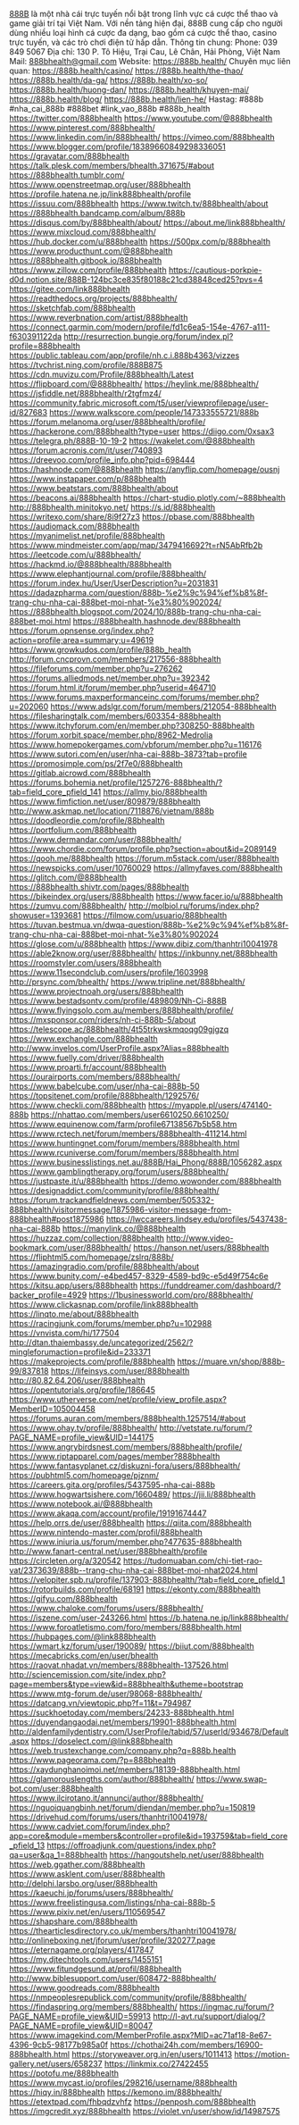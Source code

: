 <a href="https://888b.health/">888B</a> là một nhà cái trực tuyến nổi bật trong lĩnh vực cá cược thể thao và game giải trí tại Việt Nam. Với nền tảng hiện đại, 888B cung cấp cho người dùng nhiều loại hình cá cược đa dạng, bao gồm cá cược thể thao, casino trực tuyến, và các trò chơi điện tử hấp dẫn.
Thông tin chung:
Phone: 039 849 5067
Địa chỉ: 130 P. Tô Hiệu, Trại Cau, Lê Chân, Hải Phòng, Việt Nam
Mail: 888bhealth@gmail.com
Website:
<a href="https://888b.health/">https://888b.health/</a>
Chuyên mục liên quan:
<a href="https://888b.health/casino/">https://888b.health/casino/</a>
<a href="https://888b.health/the-thao/">https://888b.health/the-thao/</a>
<a href="https://888b.health/da-ga/">https://888b.health/da-ga/</a>
<a href="https://888b.health/xo-so/">https://888b.health/xo-so/</a>
<a href="https://888b.health/huong-dan/">https://888b.health/huong-dan/</a>
<a href="https://888b.health/khuyen-mai/">https://888b.health/khuyen-mai/</a>
<a href="https://888b.health/blog/">https://888b.health/blog/</a>
<a href="https://888b.health/lien-he/">https://888b.health/lien-he/</a>
Hastag: #888b #nha_cai_888b #888bet #link_vao_888b #888b_health
<a href="https://twitter.com/888bhealth">https://twitter.com/888bhealth</a>
<a href="https://www.youtube.com/@888bhealth">https://www.youtube.com/@888bhealth</a>
<a href="https://www.pinterest.com/888bhealth/">https://www.pinterest.com/888bhealth/</a>
<a href="https://www.linkedin.com/in/888bhealth/">https://www.linkedin.com/in/888bhealth/</a>
<a href="https://vimeo.com/888bhealth">https://vimeo.com/888bhealth</a>
<a href="https://www.blogger.com/profile/18389660849298336051">https://www.blogger.com/profile/18389660849298336051</a>
<a href="https://gravatar.com/888bhealth">https://gravatar.com/888bhealth</a>
<a href="https://talk.plesk.com/members/bhealth.371675/#about">https://talk.plesk.com/members/bhealth.371675/#about</a>
<a href="https://888bhealth.tumblr.com/">https://888bhealth.tumblr.com/</a>
<a href="https://www.openstreetmap.org/user/888bhealth">https://www.openstreetmap.org/user/888bhealth</a>
<a href="https://profile.hatena.ne.jp/link888bhealth/profile">https://profile.hatena.ne.jp/link888bhealth/profile</a>
<a href="https://issuu.com/888bhealth">https://issuu.com/888bhealth</a>
<a href="https://www.twitch.tv/888bhealth/about">https://www.twitch.tv/888bhealth/about</a>
<a href="https://888bhealth.bandcamp.com/album/888b">https://888bhealth.bandcamp.com/album/888b</a>
<a href="https://disqus.com/by/888bhealth/about/">https://disqus.com/by/888bhealth/about/</a>
<a href="https://about.me/link888bhealth/">https://about.me/link888bhealth/</a>
<a href="https://www.mixcloud.com/888bhealth/">https://www.mixcloud.com/888bhealth/</a>
<a href="https://hub.docker.com/u/888bhealth">https://hub.docker.com/u/888bhealth</a>
<a href="https://500px.com/p/888bhealth">https://500px.com/p/888bhealth</a>
<a href="https://www.producthunt.com/@888bhealth">https://www.producthunt.com/@888bhealth</a>
<a href="https://888bhealth.gitbook.io/888bhealth">https://888bhealth.gitbook.io/888bhealth</a>
<a href="https://www.zillow.com/profile/888bhealth">https://www.zillow.com/profile/888bhealth</a>
<a href="https://cautious-porkpie-d0d.notion.site/888B-124bc3ce835f80188c21cd38848ced25?pvs=4">https://cautious-porkpie-d0d.notion.site/888B-124bc3ce835f80188c21cd38848ced25?pvs=4</a>
<a href="https://gitee.com/link888bhealth">https://gitee.com/link888bhealth</a>
<a href="https://readthedocs.org/projects/888bhealth/">https://readthedocs.org/projects/888bhealth/</a>
<a href="https://sketchfab.com/888bhealth">https://sketchfab.com/888bhealth</a>
<a href="https://www.reverbnation.com/artist/888bhealth">https://www.reverbnation.com/artist/888bhealth</a>
<a href="https://connect.garmin.com/modern/profile/fd1c6ea5-154e-4767-a111-f630391122da">https://connect.garmin.com/modern/profile/fd1c6ea5-154e-4767-a111-f630391122da</a>
<a href="http://resurrection.bungie.org/forum/index.pl?profile=888bhealth">http://resurrection.bungie.org/forum/index.pl?profile=888bhealth</a>
<a href="https://public.tableau.com/app/profile/nh.c.i.888b4363/vizzes">https://public.tableau.com/app/profile/nh.c.i.888b4363/vizzes</a>
<a href="https://tvchrist.ning.com/profile/888B875">https://tvchrist.ning.com/profile/888B875</a>
<a href="https://cdn.muvizu.com/Profile/888bhealth/Latest">https://cdn.muvizu.com/Profile/888bhealth/Latest</a>
<a href="https://flipboard.com/@888bhealth/">https://flipboard.com/@888bhealth/</a>
<a href="https://heylink.me/888bhealth/">https://heylink.me/888bhealth/</a>
<a href="https://jsfiddle.net/888bhealth/r2tgfmz4/">https://jsfiddle.net/888bhealth/r2tgfmz4/</a>
<a href="https://community.fabric.microsoft.com/t5/user/viewprofilepage/user-id/827683">https://community.fabric.microsoft.com/t5/user/viewprofilepage/user-id/827683</a>
<a href="https://www.walkscore.com/people/147333555721/888b">https://www.walkscore.com/people/147333555721/888b</a>
<a href="https://forum.melanoma.org/user/888bhealth/profile/">https://forum.melanoma.org/user/888bhealth/profile/</a>
<a href="https://hackerone.com/888bhealth?type=user">https://hackerone.com/888bhealth?type=user</a>
<a href="https://diigo.com/0xsax3">https://diigo.com/0xsax3</a>
<a href="https://telegra.ph/888B-10-19-2">https://telegra.ph/888B-10-19-2</a>
<a href="https://wakelet.com/@888bhealth">https://wakelet.com/@888bhealth</a>
<a href="https://forum.acronis.com/it/user/740893">https://forum.acronis.com/it/user/740893</a>
<a href="https://dreevoo.com/profile_info.php?pid=698444">https://dreevoo.com/profile_info.php?pid=698444</a>
<a href="https://hashnode.com/@888bhealth">https://hashnode.com/@888bhealth</a>
<a href="https://anyflip.com/homepage/ousnj">https://anyflip.com/homepage/ousnj</a>
<a href="https://www.instapaper.com/p/888bhealth">https://www.instapaper.com/p/888bhealth</a>
<a href="https://www.beatstars.com/888bhealth/about">https://www.beatstars.com/888bhealth/about</a>
<a href="https://beacons.ai/888bhealth">https://beacons.ai/888bhealth</a>
<a href="https://chart-studio.plotly.com/~888bhealth">https://chart-studio.plotly.com/~888bhealth</a>
<a href="http://888bhealth.minitokyo.net/">http://888bhealth.minitokyo.net/</a>
<a href="https://s.id/888bhealth">https://s.id/888bhealth</a>
<a href="https://writexo.com/share/8i9f27z3">https://writexo.com/share/8i9f27z3</a>
<a href="https://pbase.com/888bhealth">https://pbase.com/888bhealth</a>
<a href="https://audiomack.com/888bhealth">https://audiomack.com/888bhealth</a>
<a href="https://myanimelist.net/profile/888bhealth">https://myanimelist.net/profile/888bhealth</a>
<a href="https://www.mindmeister.com/app/map/3479416692?t=rN5AbRfb2b">https://www.mindmeister.com/app/map/3479416692?t=rN5AbRfb2b</a>
<a href="https://leetcode.com/u/888bhealth/">https://leetcode.com/u/888bhealth/</a>
<a href="https://hackmd.io/@888bhealth/888bhealth">https://hackmd.io/@888bhealth/888bhealth</a>
<a href="https://www.elephantjournal.com/profile/888bhealth/">https://www.elephantjournal.com/profile/888bhealth/</a>
<a href="https://forum.index.hu/User/UserDescription?u=2031831">https://forum.index.hu/User/UserDescription?u=2031831</a>
<a href="https://dadazpharma.com/question/888b-%e2%9c%94%ef%b8%8f-trang-chu-nha-cai-888bet-moi-nhat-%e3%80%902024/">https://dadazpharma.com/question/888b-%e2%9c%94%ef%b8%8f-trang-chu-nha-cai-888bet-moi-nhat-%e3%80%902024/</a>
<a href="https://888bhealth.blogspot.com/2024/10/888b-trang-chu-nha-cai-888bet-moi.html">https://888bhealth.blogspot.com/2024/10/888b-trang-chu-nha-cai-888bet-moi.html</a>
<a href="https://888bhealth.hashnode.dev/888bhealth">https://888bhealth.hashnode.dev/888bhealth</a>
<a href="https://forum.opnsense.org/index.php?action=profile;area=summary;u=49619">https://forum.opnsense.org/index.php?action=profile;area=summary;u=49619</a>
<a href="https://www.growkudos.com/profile/888b_health">https://www.growkudos.com/profile/888b_health</a>
<a href="http://forum.cncprovn.com/members/217556-888bhealth">http://forum.cncprovn.com/members/217556-888bhealth</a>
<a href="https://fileforums.com/member.php?u=276262">https://fileforums.com/member.php?u=276262</a>
<a href="https://forums.alliedmods.net/member.php?u=392342">https://forums.alliedmods.net/member.php?u=392342</a>
<a href="https://forum.html.it/forum/member.php?userid=464710">https://forum.html.it/forum/member.php?userid=464710</a>
<a href="https://www.forums.maxperformanceinc.com/forums/member.php?u=202060">https://www.forums.maxperformanceinc.com/forums/member.php?u=202060</a>
<a href="https://www.adslgr.com/forum/members/212054-888bhealth">https://www.adslgr.com/forum/members/212054-888bhealth</a>
<a href="https://filesharingtalk.com/members/603354-888bhealth">https://filesharingtalk.com/members/603354-888bhealth</a>
<a href="https://www.itchyforum.com/en/member.php?308250-888bhealth">https://www.itchyforum.com/en/member.php?308250-888bhealth</a>
<a href="https://forum.xorbit.space/member.php/8962-Medrolia">https://forum.xorbit.space/member.php/8962-Medrolia</a>
<a href="https://www.homepokergames.com/vbforum/member.php?u=116176">https://www.homepokergames.com/vbforum/member.php?u=116176</a>
<a href="https://www.sutori.com/en/user/nha-cai-888b-3873?tab=profile">https://www.sutori.com/en/user/nha-cai-888b-3873?tab=profile</a>
<a href="https://promosimple.com/ps/2f7e0/888bhealth">https://promosimple.com/ps/2f7e0/888bhealth</a>
<a href="https://gitlab.aicrowd.com/888bhealth">https://gitlab.aicrowd.com/888bhealth</a>
<a href="https://forums.bohemia.net/profile/1257276-888bhealth/?tab=field_core_pfield_141">https://forums.bohemia.net/profile/1257276-888bhealth/?tab=field_core_pfield_141</a>
<a href="https://allmy.bio/888bhealth">https://allmy.bio/888bhealth</a>
<a href="https://www.fimfiction.net/user/809879/888bhealth">https://www.fimfiction.net/user/809879/888bhealth</a>
<a href="http://www.askmap.net/location/7118876/vietnam/888b">http://www.askmap.net/location/7118876/vietnam/888b</a>
<a href="https://doodleordie.com/profile/88bhealth">https://doodleordie.com/profile/88bhealth</a>
<a href="https://portfolium.com/888bhealth">https://portfolium.com/888bhealth</a>
<a href="https://www.dermandar.com/user/888bhealth/">https://www.dermandar.com/user/888bhealth/</a>
<a href="https://www.chordie.com/forum/profile.php?section=about&id=2089149">https://www.chordie.com/forum/profile.php?section=about&id=2089149</a>
<a href="https://qooh.me/888bhealth">https://qooh.me/888bhealth</a>
<a href="https://forum.m5stack.com/user/888bhealth">https://forum.m5stack.com/user/888bhealth</a>
<a href="https://newspicks.com/user/10760029">https://newspicks.com/user/10760029</a>
<a href="https://allmyfaves.com/888bhealth">https://allmyfaves.com/888bhealth</a>
<a href="https://glitch.com/@888bhealth">https://glitch.com/@888bhealth</a>
<a href="https://888bhealth.shivtr.com/pages/888bhealth">https://888bhealth.shivtr.com/pages/888bhealth</a>
<a href="https://bikeindex.org/users/888bhealth">https://bikeindex.org/users/888bhealth</a>
<a href="https://www.facer.io/u/888bhealth">https://www.facer.io/u/888bhealth</a>
<a href="https://zumvu.com/888bhealth/">https://zumvu.com/888bhealth/</a>
<a href="http://molbiol.ru/forums/index.php?showuser=1393681">http://molbiol.ru/forums/index.php?showuser=1393681</a>
<a href="https://filmow.com/usuario/888bhealth">https://filmow.com/usuario/888bhealth</a>
<a href=""></a>
<a href="https://tuvan.bestmua.vn/dwqa-question/888b-%e2%9c%94%ef%b8%8f-trang-chu-nha-cai-888bet-moi-nhat-%e3%80%902024">https://tuvan.bestmua.vn/dwqa-question/888b-%e2%9c%94%ef%b8%8f-trang-chu-nha-cai-888bet-moi-nhat-%e3%80%902024</a>
<a href="https://glose.com/u/888bhealth">https://glose.com/u/888bhealth</a>
<a href="https://www.dibiz.com/thanhtri10041978">https://www.dibiz.com/thanhtri10041978</a>
<a href="https://able2know.org/user/888bhealth/">https://able2know.org/user/888bhealth/</a>
<a href="https://inkbunny.net/888bhealth">https://inkbunny.net/888bhealth</a>
<a href="https://roomstyler.com/users/888bhealth">https://roomstyler.com/users/888bhealth</a>
<a href="https://www.11secondclub.com/users/profile/1603998">https://www.11secondclub.com/users/profile/1603998</a>
<a href="http://prsync.com/bhealth/">http://prsync.com/bhealth/</a>
<a href="https://www.tripline.net/888bhealth/">https://www.tripline.net/888bhealth/</a>
<a href="https://www.projectnoah.org/users/888bhealth">https://www.projectnoah.org/users/888bhealth</a>
<a href="https://www.bestadsontv.com/profile/489809/Nh-Ci-888B">https://www.bestadsontv.com/profile/489809/Nh-Ci-888B</a>
<a href="https://www.flyingsolo.com.au/members/888bhealth/profile/">https://www.flyingsolo.com.au/members/888bhealth/profile/</a>
<a href="https://mxsponsor.com/riders/nh-ci-888b-5/about">https://mxsponsor.com/riders/nh-ci-888b-5/about</a>
<a href="https://telescope.ac/888bhealth/4t55trkwskmqoqg09gjgzq">https://telescope.ac/888bhealth/4t55trkwskmqoqg09gjgzq</a>
<a href="https://www.exchangle.com/888bhealth">https://www.exchangle.com/888bhealth</a>
<a href="http://www.invelos.com/UserProfile.aspx?Alias=888bhealth">http://www.invelos.com/UserProfile.aspx?Alias=888bhealth</a>
<a href="https://www.fuelly.com/driver/888bhealth">https://www.fuelly.com/driver/888bhealth</a>
<a href="https://www.proarti.fr/account/888bhealth">https://www.proarti.fr/account/888bhealth</a>
<a href="https://ourairports.com/members/888bhealth/">https://ourairports.com/members/888bhealth/</a>
<a href="https://www.babelcube.com/user/nha-cai-888b-50">https://www.babelcube.com/user/nha-cai-888b-50</a>
<a href="https://topsitenet.com/profile/888bhealth/1292576/">https://topsitenet.com/profile/888bhealth/1292576/</a>
<a href="https://www.checkli.com/888bhealth">https://www.checkli.com/888bhealth</a>
<a href="https://myapple.pl/users/474140-888b">https://myapple.pl/users/474140-888b</a>
<a href="https://nhattao.com/members/user6610250.6610250/">https://nhattao.com/members/user6610250.6610250/</a>
<a href="https://www.equinenow.com/farm/profile67138567b5b58.htm">https://www.equinenow.com/farm/profile67138567b5b58.htm</a>
<a href="https://www.rctech.net/forum/members/888bhealth-411214.html">https://www.rctech.net/forum/members/888bhealth-411214.html</a>
<a href="https://www.huntingnet.com/forum/members/888bhealth.html">https://www.huntingnet.com/forum/members/888bhealth.html</a>
<a href="https://www.rcuniverse.com/forum/members/888bhealth.html">https://www.rcuniverse.com/forum/members/888bhealth.html</a>
<a href="https://www.businesslistings.net.au/888B/Hai_Phong/888B/1056282.aspx">https://www.businesslistings.net.au/888B/Hai_Phong/888B/1056282.aspx</a>
<a href="https://www.gamblingtherapy.org/forum/users/888bhealth/">https://www.gamblingtherapy.org/forum/users/888bhealth/</a>
<a href="https://justpaste.it/u/888bhealth">https://justpaste.it/u/888bhealth</a>
<a href="https://demo.wowonder.com/888bhealth">https://demo.wowonder.com/888bhealth</a>
<a href="https://designaddict.com/community/profile/888bhealth/">https://designaddict.com/community/profile/888bhealth/</a>
<a href="https://forum.trackandfieldnews.com/member/505332-888bhealth/visitormessage/1875986-visitor-message-from-888bhealth#post1875986">https://forum.trackandfieldnews.com/member/505332-888bhealth/visitormessage/1875986-visitor-message-from-888bhealth#post1875986</a>
<a href="https://lwccareers.lindsey.edu/profiles/5437438-nha-cai-888b">https://lwccareers.lindsey.edu/profiles/5437438-nha-cai-888b</a>
<a href="https://manylink.co/@888bhealth">https://manylink.co/@888bhealth</a>
<a href="https://huzzaz.com/collection/888bhealth">https://huzzaz.com/collection/888bhealth</a>
<a href="http://www.video-bookmark.com/user/888bhealth/">http://www.video-bookmark.com/user/888bhealth/</a>
<a href="https://hanson.net/users/888bhealth">https://hanson.net/users/888bhealth</a>
<a href="https://fliphtml5.com/homepage/zslrq/888b/">https://fliphtml5.com/homepage/zslrq/888b/</a>
<a href="https://amazingradio.com/profile/888bhealth/about">https://amazingradio.com/profile/888bhealth/about</a>
<a href="https://www.bunity.com/-e4bed457-8329-4589-bd9c-e5d49f754c6e">https://www.bunity.com/-e4bed457-8329-4589-bd9c-e5d49f754c6e</a>
<a href="https://kitsu.app/users/888bhealth">https://kitsu.app/users/888bhealth</a>
<a href="https://funddreamer.com/dashboard/?backer_profile=4929">https://funddreamer.com/dashboard/?backer_profile=4929</a>
<a href="https://1businessworld.com/pro/888bhealth/">https://1businessworld.com/pro/888bhealth/</a>
<a href="https://www.clickasnap.com/profile/link888bhealth">https://www.clickasnap.com/profile/link888bhealth</a>
<a href="https://linqto.me/about/888bhealth">https://linqto.me/about/888bhealth</a>
<a href="https://racingjunk.com/forums/member.php?u=102988">https://racingjunk.com/forums/member.php?u=102988</a>
<a href="https://vnvista.com/hi/177504">https://vnvista.com/hi/177504</a>
<a href="http://dtan.thaiembassy.de/uncategorized/2562/?mingleforumaction=profile&id=233371">http://dtan.thaiembassy.de/uncategorized/2562/?mingleforumaction=profile&id=233371</a>
<a href="https://makeprojects.com/profile/888bhealth">https://makeprojects.com/profile/888bhealth</a>
<a href="https://muare.vn/shop/888b-99/837818">https://muare.vn/shop/888b-99/837818</a>
<a href="https://lifeinsys.com/user/888bhealth">https://lifeinsys.com/user/888bhealth</a>
<a href="http://80.82.64.206/user/888bhealth">http://80.82.64.206/user/888bhealth</a>
<a href="https://opentutorials.org/profile/186645">https://opentutorials.org/profile/186645</a>
<a href="https://www.utherverse.com/net/profile/view_profile.aspx?MemberID=105004458">https://www.utherverse.com/net/profile/view_profile.aspx?MemberID=105004458</a>
<a href="https://forums.auran.com/members/888bhealth.1257514/#about">https://forums.auran.com/members/888bhealth.1257514/#about</a>
<a href="https://www.ohay.tv/profile/888bhealth/">https://www.ohay.tv/profile/888bhealth/</a>
<a href="http://vetstate.ru/forum/?PAGE_NAME=profile_view&UID=144175">http://vetstate.ru/forum/?PAGE_NAME=profile_view&UID=144175</a>
<a href="https://www.angrybirdsnest.com/members/888bhealth/profile/">https://www.angrybirdsnest.com/members/888bhealth/profile/</a>
<a href="https://www.riptapparel.com/pages/member?888bhealth">https://www.riptapparel.com/pages/member?888bhealth</a>
<a href="https://www.fantasyplanet.cz/diskuzni-fora/users/888bhealth/">https://www.fantasyplanet.cz/diskuzni-fora/users/888bhealth/</a>
<a href="https://pubhtml5.com/homepage/pjznm/">https://pubhtml5.com/homepage/pjznm/</a>
<a href="https://careers.gita.org/profiles/5437595-nha-cai-888b">https://careers.gita.org/profiles/5437595-nha-cai-888b</a>
<a href="https://www.hogwartsishere.com/1660489/">https://www.hogwartsishere.com/1660489/</a>
<a href="https://jii.li/888bhealth">https://jii.li/888bhealth</a>
<a href="https://www.notebook.ai/@888bhealth">https://www.notebook.ai/@888bhealth</a>
<a href="https://www.akaqa.com/account/profile/19191674447">https://www.akaqa.com/account/profile/19191674447</a>
<a href="https://help.orrs.de/user/888bhealth">https://help.orrs.de/user/888bhealth</a>
<a href="https://qiita.com/888bhealth">https://qiita.com/888bhealth</a>
<a href="https://www.nintendo-master.com/profil/888bhealth">https://www.nintendo-master.com/profil/888bhealth</a>
<a href="https://www.iniuria.us/forum/member.php?477635-888bhealth">https://www.iniuria.us/forum/member.php?477635-888bhealth</a>
<a href="http://www.fanart-central.net/user/888bhealth/profile">http://www.fanart-central.net/user/888bhealth/profile</a>
<a href="https://circleten.org/a/320542">https://circleten.org/a/320542</a>
<a href="https://tudomuaban.com/chi-tiet-rao-vat/2373639/888b--trang-chu-nha-cai-888bet-moi-nhat2024.html">https://tudomuaban.com/chi-tiet-rao-vat/2373639/888b--trang-chu-nha-cai-888bet-moi-nhat2024.html</a>
<a href="https://velopiter.spb.ru/profile/137903-888bhealth/?tab=field_core_pfield_1">https://velopiter.spb.ru/profile/137903-888bhealth/?tab=field_core_pfield_1</a>
<a href="https://rotorbuilds.com/profile/68191">https://rotorbuilds.com/profile/68191</a>
<a href="https://ekonty.com/888bhealth">https://ekonty.com/888bhealth</a>
<a href="https://gifyu.com/888bhealth">https://gifyu.com/888bhealth</a>
<a href=""></a>
<a href="https://www.chaloke.com/forums/users/888bhealth/">https://www.chaloke.com/forums/users/888bhealth/</a>
<a href="https://iszene.com/user-243266.html">https://iszene.com/user-243266.html</a>
<a href="https://b.hatena.ne.jp/link888bhealth/">https://b.hatena.ne.jp/link888bhealth/</a>
<a href="https://www.foroatletismo.com/foro/members/888bhealth.html">https://www.foroatletismo.com/foro/members/888bhealth.html</a>
<a href="https://hubpages.com/@link888bhealth">https://hubpages.com/@link888bhealth</a>
<a href="https://wmart.kz/forum/user/190089/">https://wmart.kz/forum/user/190089/</a>
<a href="https://biiut.com/888bhealth">https://biiut.com/888bhealth</a>
<a href="https://mecabricks.com/en/user/bhealth">https://mecabricks.com/en/user/bhealth</a>
<a href="https://raovat.nhadat.vn/members/888bhealth-137526.html">https://raovat.nhadat.vn/members/888bhealth-137526.html</a>
<a href="http://sciencemission.com/site/index.php?page=members&type=view&id=888bhealth&utheme=bootstrap">http://sciencemission.com/site/index.php?page=members&type=view&id=888bhealth&utheme=bootstrap</a>
<a href="https://www.mtg-forum.de/user/98068-888bhealth/">https://www.mtg-forum.de/user/98068-888bhealth/</a>
<a href="https://datcang.vn/viewtopic.php?f=11&t=794987">https://datcang.vn/viewtopic.php?f=11&t=794987</a>
<a href="https://suckhoetoday.com/members/24233-888bhealth.html">https://suckhoetoday.com/members/24233-888bhealth.html</a>
<a href="https://duyendangaodai.net/members/19901-888bhealth.html">https://duyendangaodai.net/members/19901-888bhealth.html</a>
<a href="http://aldenfamilydentistry.com/UserProfile/tabid/57/userId/934678/Default.aspx">http://aldenfamilydentistry.com/UserProfile/tabid/57/userId/934678/Default.aspx</a>
<a href="https://doselect.com/@link888bhealth">https://doselect.com/@link888bhealth</a>
<a href="https://web.trustexchange.com/company.php?q=888b.health">https://web.trustexchange.com/company.php?q=888b.health</a>
<a href="https://www.pageorama.com/?p=888bhealth">https://www.pageorama.com/?p=888bhealth</a>
<a href="https://xaydunghanoimoi.net/members/18139-888bhealth.html">https://xaydunghanoimoi.net/members/18139-888bhealth.html</a>
<a href="https://glamorouslengths.com/author/888bhealth/">https://glamorouslengths.com/author/888bhealth/</a>
<a href="https://www.swap-bot.com/user:888bhealth">https://www.swap-bot.com/user:888bhealth</a>
<a href="https://www.ilcirotano.it/annunci/author/888bhealth/">https://www.ilcirotano.it/annunci/author/888bhealth/</a>
<a href="https://nguoiquangbinh.net/forum/diendan/member.php?u=150819">https://nguoiquangbinh.net/forum/diendan/member.php?u=150819</a>
<a href="https://drivehud.com/forums/users/thanhtri10041978/">https://drivehud.com/forums/users/thanhtri10041978/</a>
<a href="https://www.cadviet.com/forum/index.php?app=core&module=members&controller=profile&id=193759&tab=field_core_pfield_13">https://www.cadviet.com/forum/index.php?app=core&module=members&controller=profile&id=193759&tab=field_core_pfield_13</a>
<a href="https://offroadjunk.com/questions/index.php?qa=user&qa_1=888bhealth">https://offroadjunk.com/questions/index.php?qa=user&qa_1=888bhealth</a>
<a href="https://hangoutshelp.net/user/888bhealth">https://hangoutshelp.net/user/888bhealth</a>
<a href="https://web.ggather.com/888bhealth">https://web.ggather.com/888bhealth</a>
<a href="https://www.asklent.com/user/888bhealth">https://www.asklent.com/user/888bhealth</a>
<a href="http://delphi.larsbo.org/user/888bhealth">http://delphi.larsbo.org/user/888bhealth</a>
<a href="https://kaeuchi.jp/forums/users/888bhealth/">https://kaeuchi.jp/forums/users/888bhealth/</a>
<a href="https://www.freelistingusa.com/listings/nha-cai-888b-5">https://www.freelistingusa.com/listings/nha-cai-888b-5</a>
<a href="https://www.pixiv.net/en/users/110569547">https://www.pixiv.net/en/users/110569547</a>
<a href="https://shapshare.com/888bhealth">https://shapshare.com/888bhealth</a>
<a href="https://thearticlesdirectory.co.uk/members/thanhtri10041978/">https://thearticlesdirectory.co.uk/members/thanhtri10041978/</a>
<a href="http://onlineboxing.net/jforum/user/profile/320277.page">http://onlineboxing.net/jforum/user/profile/320277.page</a>
<a href="https://eternagame.org/players/417847">https://eternagame.org/players/417847</a>
<a href="https://my.djtechtools.com/users/1455151">https://my.djtechtools.com/users/1455151</a>
<a href="https://www.fitundgesund.at/profil/888bhealth">https://www.fitundgesund.at/profil/888bhealth</a>
<a href="http://www.biblesupport.com/user/608472-888bhealth/">http://www.biblesupport.com/user/608472-888bhealth/</a>
<a href="https://www.goodreads.com/888bhealth">https://www.goodreads.com/888bhealth</a>
<a href="https://nmpeoplesrepublick.com/community/profile/888bhealth/">https://nmpeoplesrepublick.com/community/profile/888bhealth/</a>
<a href="https://findaspring.org/members/888bhealth/">https://findaspring.org/members/888bhealth/</a>
<a href="https://ingmac.ru/forum/?PAGE_NAME=profile_view&UID=59913">https://ingmac.ru/forum/?PAGE_NAME=profile_view&UID=59913</a>
<a href="http://l-avt.ru/support/dialog/?PAGE_NAME=profile_view&UID=80047">http://l-avt.ru/support/dialog/?PAGE_NAME=profile_view&UID=80047</a>
<a href="https://www.imagekind.com/MemberProfile.aspx?MID=ac71af18-8e67-4396-9cb5-98177b985a0f">https://www.imagekind.com/MemberProfile.aspx?MID=ac71af18-8e67-4396-9cb5-98177b985a0f</a>
<a href="https://chothai24h.com/members/16900-888bhealth.html">https://chothai24h.com/members/16900-888bhealth.html</a>
<a href="https://storyweaver.org.in/en/users/1011413">https://storyweaver.org.in/en/users/1011413</a>
<a href="https://motion-gallery.net/users/658237">https://motion-gallery.net/users/658237</a>
<a href="https://linkmix.co/27422455">https://linkmix.co/27422455</a>
<a href="https://potofu.me/888bhealth">https://potofu.me/888bhealth</a>
<a href="https://www.mycast.io/profiles/298216/username/888bhealth">https://www.mycast.io/profiles/298216/username/888bhealth</a>
<a href="https://hiqy.in/888bhealth">https://hiqy.in/888bhealth</a>
<a href="https://kemono.im/888bhealth/">https://kemono.im/888bhealth/</a>
<a href="https://etextpad.com/fhbqdzvhfz">https://etextpad.com/fhbqdzvhfz</a>
<a href="https://penposh.com/888bhealth">https://penposh.com/888bhealth</a>
<a href="https://imgcredit.xyz/888bhealth">https://imgcredit.xyz/888bhealth</a>
<a href="https://violet.vn/user/show/id/14987575">https://violet.vn/user/show/id/14987575</a>
<a href=""></a>
<a href=""></a>
